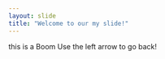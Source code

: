 ```yaml
---
layout: slide
title: "Welcome to our my slide!"
---
```

this is a Boom 
Use the left arrow to go back!